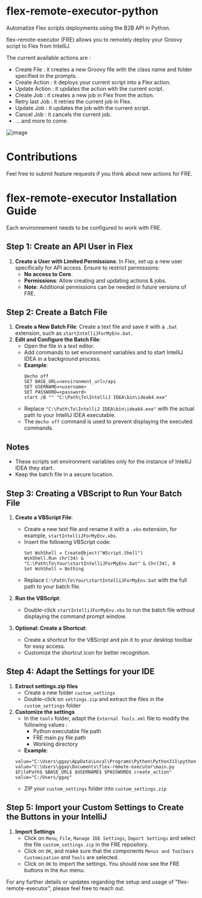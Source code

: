# flex-remote-executor-python
Automatize Flex scripts deployments using the B2B API in Python.

flex-remote-executor (FRE) allows you to remotely deploy your Groovy script to Flex from IntelliJ.

The current available actions are :
   - Create File : it creates a new Groovy file with the class name and folder specified in the prompts.
   - Create Action : it deploys your current script into a Flex action.
   - Update Action : it updates the action with the current script.
   - Create Job : it creates a new job in Flex from the action.
   - Retry last Job : it retries the current job in Flex.
   - Update Job : it updates the job with the current script.
   - Cancel Job : it cancels the current job.
   - ... and more to come. 

![image](https://github.com/guillaumegay13/flex-remote-executor/assets/141296636/61eb8b3b-96c3-4d7e-bc43-266749b41f9d)

# Contributions

Feel free to submit feature requests if you think about new actions for FRE.

# flex-remote-executor Installation Guide

Each environnement needs to be configured to work with FRE.

## Step 1: Create an API User in Flex
1. **Create a User with Limited Permissions**: In Flex, set up a new user specifically for API access. Ensure to restrict permissions:
   - **No access to Core**.
   - **Permissions**: Allow creating and updating actions & jobs.
   - **Note**: Additional permissions can be needed in future versions of FRE.

## Step 2: Create a Batch File
1. **Create a New Batch File**: Create a text file and save it with a `.bat` extension, such as `startIntelliJForMyEnv.bat`.
2. **Edit and Configure the Batch File**:
   - Open the file in a text editor.
   - Add commands to set environment variables and to start IntelliJ IDEA in a background process.
   - **Example**:
     ```batch
     @echo off
     SET BASE_URL=<environment_url>/api
     SET USERNAME=<username>
     SET PASSWORD=<password>
     start /B "" "C:\Path\To\IntelliJ IDEA\bin\idea64.exe"
     ```
   - Replace `"C:\Path\To\IntelliJ IDEA\bin\idea64.exe"` with the actual path to your IntelliJ IDEA executable.
   - The `@echo off` command is used to prevent displaying the executed commands.

## Notes
- These scripts set environment variables only for the instance of IntelliJ IDEA they start.
- Keep the batch file in a secure location.

## Step 3: Creating a VBScript to Run Your Batch File
1. **Create a VBScript File**:
   - Create a new text file and rename it with a `.vbs` extension, for example, `startIntelliJForMyEnv.vbs`.
   - Insert the following VBScript code:
     ```vbscript
     Set WshShell = CreateObject("WScript.Shell")
     WshShell.Run chr(34) & "C:\Path\To\Your\startIntelliJForMyEnv.bat" & Chr(34), 0
     Set WshShell = Nothing
     ```
   - Replace `C:\Path\To\Your\startIntelliJForMyEnv.bat` with the full path to your batch file.
2. **Run the VBScript**:
   - Double-click `startIntelliJForMyEnv.vbs` to run the batch file without displaying the command prompt window.

3. **Optional: Create a Shortcut**:
   - Create a shortcut for the VBScript and pin it to your desktop toolbar for easy access.
   - Customize the shortcut icon for better recognition.

## Step 4: Adapt the Settings for your IDE
1. **Extract settings.zip files**
    - Create a new folder `custom_settings`
    - Double-click on `settings.zip` and extract the files in the `custom_settings` folder
2. **Customize the settings**
    - In the `tools` folder, adapt the `External Tools.xml` file to modify the following values :
        - Python executable file path
        - FRE main.py file path
        - Working directory
    - **Example**:
    ```External Tools.xml
    value="C:\Users\ggay\AppData\Local\Programs\Python\Python311\python.exe"
    value="C:\Users\ggay\Documents\flex-remote-executor\main.py $FilePath$ $BASE_URL$ $USERNAME$ $PASSWORD$ create_action"
    value="C:/Users/ggay"
    ```
    - ZIP your `custom_settings` folder into `custom_settings.zip`

## Step 5: Import your Custom Settings to Create the Buttons in your IntelliJ
1. **Import Settings**
    - Click on `Menu`, `File`, `Manage IDE Settings`, `Import Settings` and select the file `custom_settings.zip` in the FRE repository.
    - Click on `OK`, and make sure that the components `Menus and Toolbars Customization` and `Tools` are selected.
    - Click on `OK` to import the settings. You should now see the FRE buttons in the `Run` menu.

For any further details or updates regarding the setup and usage of "flex-remote-executor", please feel free to reach out.
